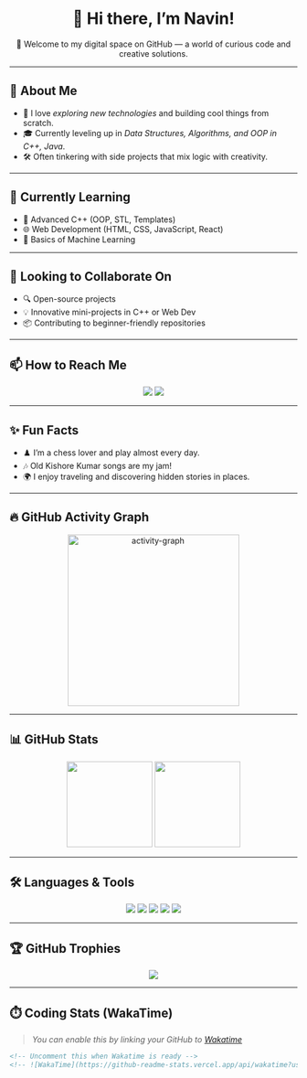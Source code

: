 <h1 align="center">👋 Hi there, I’m Navin!</h1>

<p align="center">🌟 Welcome to my digital space on GitHub — a world of curious code and creative solutions.</p>

---

## 🧠 About Me
- 🚀 I love *exploring new technologies* and building cool things from scratch.
- 🎓 Currently leveling up in *Data Structures, Algorithms, and OOP in C++, Java*.
- 🛠️ Often tinkering with side projects that mix logic with creativity.

---

## 🌱 Currently Learning
- 📘 Advanced C++ (OOP, STL, Templates)
- 🌐 Web Development (HTML, CSS, JavaScript, React)
- 🤖 Basics of Machine Learning

---

## 🤝 Looking to Collaborate On
- 🔍 Open-source projects
- 💡 Innovative mini-projects in C++ or Web Dev
- 📦 Contributing to beginner-friendly repositories

---

## 📫 How to Reach Me

<p align="center">
  <a href="mailto:navinkaravade@gmail.com"><img src="https://img.shields.io/badge/Gmail-red?style=for-the-badge&logo=gmail&logoColor=white" /></a>
  <a href="https://www.linkedin.com/in/navin-karavade-2baa912b6"><img src="https://img.shields.io/badge/LinkedIn-blue?style=for-the-badge&logo=linkedin" /></a>
</p>

---

## ✨ Fun Facts
- ♟️ I’m a chess lover and play almost every day.
- 🎶 Old Kishore Kumar songs are my jam!
- 🌍 I enjoy traveling and discovering hidden stories in places.

---

## 🔥 GitHub Activity Graph

<p align="center">
  <img src="https://github-readme-activity-graph.vercel.app/graph?username=navin-oss&radius=16&theme=react&area=true&order=5" height="300" alt="activity-graph" />
</p>

---

## 📊 GitHub Stats

<p align="center">
  <img src="https://github-readme-stats.vercel.app/api?username=navin-oss&show_icons=true&theme=react&hide_border=true" height="150" />
  <img src="https://github-readme-stats.vercel.app/api/top-langs/?username=navin-oss&layout=compact&theme=react&hide_border=true" height="150" />
</p>

---

## 🛠️ Languages & Tools

<p align="center">
  <img src="https://img.shields.io/badge/C-00599C?style=for-the-badge&logo=c&logoColor=white" />
  <img src="https://img.shields.io/badge/C++-00599C?style=for-the-badge&logo=c%2B%2B&logoColor=white" />
  <img src="https://img.shields.io/badge/Java-ED8B00?style=for-the-badge&logo=java&logoColor=white" />
  <img src="https://img.shields.io/badge/DSA-282C34?style=for-the-badge&logo=codewars&logoColor=red" />
  <img src="https://img.shields.io/badge/OOP-Principles-00599C?style=for-the-badge&logo=abstract&logoColor=white" />
</p>

---

## 🏆 GitHub Trophies

<p align="center">
  <img src="https://github-profile-trophy.vercel.app/?username=navin-oss&theme=onedark&column=7" />
</p>

---

## ⏱️ Coding Stats (WakaTime)

> *You can enable this by linking your GitHub to [Wakatime](https://wakatime.com)*

```markdown
<!-- Uncomment this when Wakatime is ready -->
<!-- ![WakaTime](https://github-readme-stats.vercel.app/api/wakatime?username=navinoss&theme=react) -->




